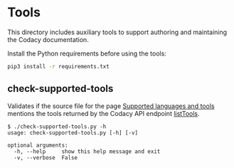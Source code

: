 # Tools

This directory includes auxiliary tools to support authoring and maintaining the Codacy documentation.

Install the Python requirements before using the tools:

```bash
pip3 install -r requirements.txt
```

## check-supported-tools

Validates if the source file for the page [Supported languages and tools](https://docs.codacy.com/getting-started/supported-languages-and-tools/) mentions the tools returned by the Codacy API endpoint [listTools](https://api.codacy.com/api/api-docs#codacy-api-tools).

```text
$ ./check-supported-tools.py -h
usage: check-supported-tools.py [-h] [-v]

optional arguments:
  -h, --help     show this help message and exit
  -v, --verbose  False
```
